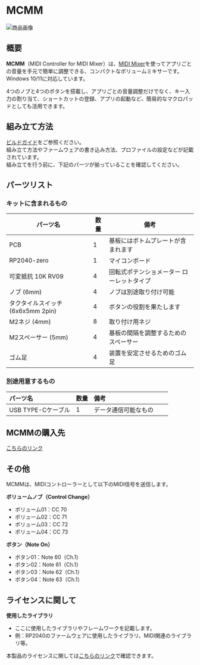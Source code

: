 # MCMM

![商品画像](画像のURL)





## 概要

**MCMM**（MIDI Controller for MIDI Mixer）は、[MIDI Mixer](https://midi-mixer.com/)を使ってアプリごとの音量を手元で簡単に調整できる、コンパクトなボリュームミキサーです。Windows 10/11に対応しています。  

4つのノブと4つのボタンを搭載し、アプリごとの音量調整だけでなく、キー入力の割り当て、ショートカットの登録、アプリの起動など、簡易的なマクロパッドとしても活用できます。




## 組み立て方法

[ビルドガイド](ビルドガイドのURL)をご参照ください。  
組み立て方法やファームウェアの書き込み方法、プロファイルの設定などが記載されています。  
組み立てを行う前に、下記のパーツが揃っていることを確認してください。
  




## パーツリスト

### キットに含まれるもの

| パーツ名                             | 数量  | 備考                                    |
|------------------------------------|-------|---------------------------------------|
| PCB                                | 1     | 基板にはボトムプレートが含まれます        |
| RP2040-zero                         | 1     | マイコンボード                        |
| 可変抵抗 10K RV09                | 4     | 回転式ポテンショメーター ローレットタイプ |
| ノブ (6mm)                     | 4     | ノブは別途取り付け可能                |
| タクタイルスイッチ (6x6x5mm 2pin)    | 4     | ボタンの役割を果たします                 |
| M2ネジ (4mm)                          | 8     | 取り付け用ネジ                        |
| M2スペーサー (5mm)                     | 4     | 基板の間隔を調整するためのスペーサー       |
| ゴム足                                | 4     | 装置を安定させるためのゴム足             |


### 別途用意するもの

| パーツ名                | 数量 | 備考                   |
|:------------------------|:-----|:-----------------------|
| USB TYPE-Cケーブル       | 1    | データ通信可能なもの　　 |



## MCMMの購入先
[こちらのリンク](購入先URL)  





## その他

MCMMは、MIDIコントローラーとして以下のMIDI信号を送信します。

**ボリュームノブ（Control Change）**
- ボリューム01：CC 70
- ボリューム02：CC 71
- ボリューム03：CC 72
- ボリューム04：CC 73

**ボタン（Note On）**
- ボタン01：Note 60（Ch.1）
- ボタン02：Note 61（Ch.1）
- ボタン03：Note 62（Ch.1）
- ボタン04：Note 63（Ch.1）





## ライセンスに関して
**使用したライブラリ**  
- ここに使用したライブラリやフレームワークを記載します。  
- 例：RP2040のファームウェアに使用したライブラリ、MIDI関連のライブラリ等。

本製品のライセンスに関しては[こちらのリンク](ライセンスURL)で確認できます。
